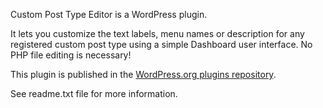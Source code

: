 Custom Post Type Editor is a WordPress plugin.

It lets you customize the text labels, menu names or description for any registered custom post type using a simple Dashboard user interface. No PHP file editing is necessary!

This plugin is published in the [WordPress.org plugins repository](https://wordpress.org/plugins/cpt-editor/).

See readme.txt file for more information.